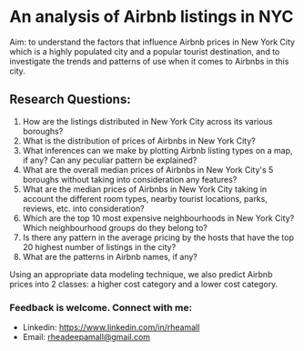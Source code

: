 # An analysis of Airbnb listings in NYC

Aim: to understand the factors that influence Airbnb prices in New York City which is a highly populated city and a popular tourist destination, and to investigate the trends and patterns of use when it comes to Airbnbs in this city.

## Research Questions:

1. How are the listings distributed in New York City across its various boroughs?
2. What is the distribution of prices of Airbnbs in New York City?
3. What inferences can we make by plotting Airbnb listing types on a map, if any? Can any peculiar pattern be explained?
4. What are the overall median prices of Airbnbs in New York City's 5 boroughs without taking into consideration any features?
5. What are the median prices of Airbnbs in New York City taking in account the different room types, nearby tourist locations, parks, reviews, etc. into consideration?
6. Which are the top 10 most expensive neighbourhoods in New York City? Which neighbourhood groups do they belong to?
7. Is there any pattern in the average pricing by the hosts that have the top 20 highest number of listings in the city?
8. What are the patterns in Airbnb names, if any?

Using an appropriate data modeling technique, we also predict Airbnb prices into 2 classes: a higher cost category and a lower cost category.

### Feedback is welcome. Connect with me:
- Linkedin: https://www.linkedin.com/in/rheamall
- Email: rheadeepamall@gmail.com
